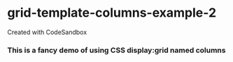 # grid-template-columns-example-2
Created with CodeSandbox

<h3>This is a fancy demo of using CSS display:grid named columns</h3>